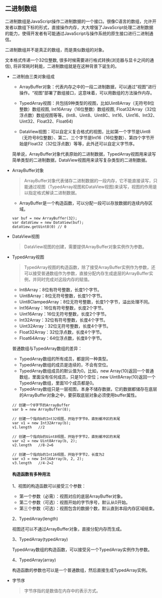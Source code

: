 ## 二进制数组  

二进制数组是JavaScript操作二进制数据的一个接口。很像C语言的数组，允许开发者以数组下标的形式，直接操作内存，大大增强了JavaScript处理二进制数据的能力，使得开发者有可能通过JavaScript与操作系统的原生接口进行二进制通信。  

二进制数组并不是真正的数组，而是类似数组的对象。    

文本格式传递一个32位整数, 很多时候需要进行格式转换(浏览器与显卡之间的通信), 将非常耗时耗能，二进制数组就是在这种背景下诞生的。  

* 二进制由三类对象组成

    - ArrayBuffer对象：代表内存之中的一段二进制数据，可以通过“视图”进行操作。“视图”部署了数组接口，这意味着，可以用数组的方法操作内存。

    - TypedArray视图：共包括9种类型的视图，比如Uint8Array（无符号8位整数）数组视图, Int16Array（16位整数）数组视图, Float32Array（32位浮点数）数组视图等等。(Int8、Uint8、Uint8C、Int16、Uint16、Int32、Uint32、Float32、Float64)

    - DataView视图：可以自定义复合格式的视图，比如第一个字节是Uint8（无符号8位整数）、第二、三个字节是Int16（16位整数）、第四个字节开始是Float32（32位浮点数）等等，此外还可以自定义字节序。  

    简单说，ArrayBuffer对象代表原始的二进制数据，TypedArray视图用来读写简单类型的二进制数据，DataView视图用来读写复杂类型的二进制数据。


* ArrayBuffer对象

    > ArrayBuffer对象代表储存二进制数据的一段内存，它不能直接读写，只能通过视图（TypedArray视图和DataView视图)来读写，视图的作用是以指定格式解读二进制数据。

    - ArrayBuffer是一个构造函数，可以分配一段可以存放数据的连续内存区域。

    ```
    var buf = new ArrayBuffer(32);
    var dataView = new DataView(buf);
    dataView.getUint8(0) // 0
    ```

* DataView视图

    > DataView视图的创建，需要提供ArrayBuffer对象实例作为参数。

* TypedArray视图

    > TypedArray视图的构造函数，除了接受ArrayBuffer实例作为参数，还可以接受普通数组作为参数，直接分配内存生成底层的ArrayBuffer实例，并同时完成对这段内存的赋值。

    - Int8Array：8位有符号整数，长度1个字节。
    - Uint8Array：8位无符号整数，长度1个字节。
    - Uint8ClampedArray：8位无符号整数，长度1个字节，溢出处理不同。
    - Int16Array：16位有符号整数，长度2个字节。
    - Uint16Array：16位无符号整数，长度2个字节。
    - Int32Array：32位有符号整数，长度4个字节。
    - Uint32Array：32位无符号整数，长度4个字节。
    - Float32Array：32位浮点数，长度4个字节。
    - Float64Array：64位浮点数，长度8个字节。  

    普通数组与TypedArray数组的差异：  
    - TypedArray数组的所有成员，都是同一种类型。
    - TypedArray数组的成员是连续的，不会有空位。
    - TypedArray数组成员的默认值为0。比如，new Array(10)返回一个普通数组，里面没有任何成员，只是10个空位；new Uint8Array(10)返回一个TypedArray数组，里面10个成员都是0。
    - TypedArray数组只是一层视图，本身不储存数据，它的数据都储存在底层的ArrayBuffer对象之中，要获取底层对象必须使用buffer属性。

    ```
    // 创建一个8字节的ArrayBuffer
    var b = new ArrayBuffer(8);

    // 创建一个指向b的Int32视图，开始于字节0，直到缓冲区的末尾
    var v1 = new Int32Array(b);
    v1.length   //2

    // 创建一个指向b的Uint8视图，开始于字节2，直到缓冲区的末尾
    var v2 = new Uint8Array(b, 2);
    v2.length   //8-2=6

    // 创建一个指向b的Int16视图，开始于字节2，长度为2
    var v3 = new Int16Array(b, 2, 2);
    v3.length   //4-2=2
    ```

    #### 构造函数有多种用法

    1、视图的构造函数可以接受三个参数：

    - 第一个参数（必需）：视图对应的底层ArrayBuffer对象。
    - 第二个参数（可选）：视图开始的字节序号，默认从0开始。
    - 第三个参数（可选）：视图包含的数据个数，默认直到本段内存区域结束。

    2、TypedArray(length)   

    视图还可以不通过ArrayBuffer对象，直接分配内存而生成。  

    3、TypedArray(typedArray)   

    TypedArray数组的构造函数，可以接受另一个TypedArray实例作为参数。  

    4、TypedArray(array)   

    构造函数的参数也可以是一个普通数组，然后直接生成TypedArray实例。  

* 字节序

    > 字节序指的是数值在内存中的表示方式。
